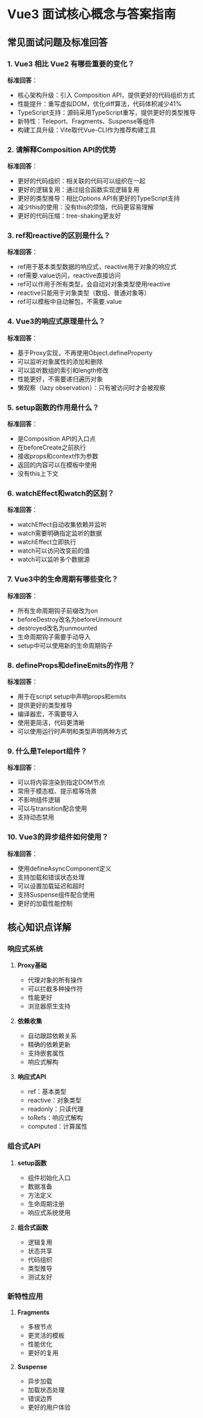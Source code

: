 # Vue3 面试核心概念与答案指南

## 常见面试问题及标准回答

### 1. Vue3 相比 Vue2 有哪些重要的变化？
**标准回答**：
- 核心架构升级：引入 Composition API，提供更好的代码组织方式
- 性能提升：重写虚拟DOM，优化diff算法，代码体积减少41%
- TypeScript支持：源码采用TypeScript重写，提供更好的类型推导
- 新特性：Teleport、Fragments、Suspense等组件
- 构建工具升级：Vite取代Vue-CLI作为推荐构建工具

### 2. 请解释Composition API的优势
**标准回答**：
- 更好的代码组织：相关联的代码可以组织在一起
- 更好的逻辑复用：通过组合函数实现逻辑复用
- 更好的类型推导：相比Options API有更好的TypeScript支持
- 减少this的使用：没有this的烦恼，代码更容易理解
- 更好的代码压缩：tree-shaking更友好

### 3. ref和reactive的区别是什么？
**标准回答**：
- ref用于基本类型数据的响应式，reactive用于对象的响应式
- ref需要.value访问，reactive直接访问
- ref可以作用于所有类型，会自动对对象类型使用reactive
- reactive只能用于对象类型（数组、普通对象等）
- ref可以模板中自动解包，不需要.value

### 4. Vue3的响应式原理是什么？
**标准回答**：
- 基于Proxy实现，不再使用Object.defineProperty
- 可以监听对象属性的添加和删除
- 可以监听数组的索引和length修改
- 性能更好，不需要递归遍历对象
- 懒观察（lazy observation）：只有被访问时才会被观察

### 5. setup函数的作用是什么？
**标准回答**：
- 是Composition API的入口点
- 在beforeCreate之前执行
- 接收props和context作为参数
- 返回的内容可以在模板中使用
- 没有this上下文

### 6. watchEffect和watch的区别？
**标准回答**：
- watchEffect自动收集依赖并监听
- watch需要明确指定监听的数据
- watchEffect立即执行
- watch可以访问改变前的值
- watch可以监听多个数据源

### 7. Vue3中的生命周期有哪些变化？
**标准回答**：
- 所有生命周期钩子前缀改为on
- beforeDestroy改名为beforeUnmount
- destroyed改名为unmounted
- 生命周期钩子需要手动导入
- setup中可以使用新的生命周期钩子

### 8. defineProps和defineEmits的作用？
**标准回答**：
- 用于在script setup中声明props和emits
- 提供更好的类型推导
- 编译器宏，不需要导入
- 使用更简洁，代码更清晰
- 可以使用运行时声明和类型声明两种方式

### 9. 什么是Teleport组件？
**标准回答**：
- 可以将内容渲染到指定DOM节点
- 常用于模态框、提示框等场景
- 不影响组件逻辑
- 可以与transition配合使用
- 支持动态禁用

### 10. Vue3的异步组件如何使用？
**标准回答**：
- 使用defineAsyncComponent定义
- 支持加载和错误状态处理
- 可以设置加载延迟和超时
- 支持Suspense组件配合使用
- 更好的加载性能控制

## 核心知识点详解

### 响应式系统
1. **Proxy基础**
   - 代理对象的所有操作
   - 可以拦截多种操作符
   - 性能更好
   - 浏览器原生支持

2. **依赖收集**
   - 自动跟踪依赖关系
   - 精确的依赖更新
   - 支持嵌套属性
   - 响应式解构

3. **响应式API**
   - ref：基本类型
   - reactive：对象类型
   - readonly：只读代理
   - toRefs：响应式解构
   - computed：计算属性

### 组合式API
1. **setup函数**
   - 组件初始化入口
   - 数据准备
   - 方法定义
   - 生命周期注册
   - 响应式系统使用

2. **组合式函数**
   - 逻辑复用
   - 状态共享
   - 代码组织
   - 类型推导
   - 测试友好

### 新特性应用
1. **Fragments**
   - 多根节点
   - 更灵活的模板
   - 性能优化
   - 更好的复用

2. **Suspense**
   - 异步加载
   - 加载状态处理
   - 错误边界
   - 更好的用户体验
